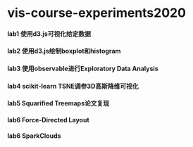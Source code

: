 # vis-course-experiments2020
#### lab1 使用d3.js可视化给定数据
#### lab2 使用d3.js绘制boxplot和histogram
#### lab3 使用observable进行Exploratory Data Analysis
#### lab4 scikit-learn TSNE调参3D高斯降维可视化
#### lab5 Squarified Treemaps论文复现
#### lab6 Force-Directed Layout
#### lab6 SparkClouds

